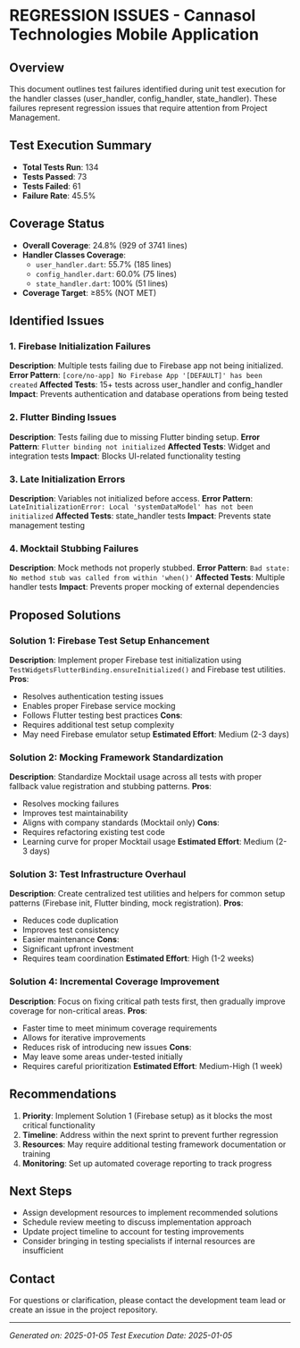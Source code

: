 # REGRESSION ISSUES - Cannasol Technologies Mobile Application

## Overview

This document outlines test failures identified during unit test execution for the handler classes (user_handler, config_handler, state_handler). These failures represent regression issues that require attention from Project Management.

## Test Execution Summary

- **Total Tests Run**: 134
- **Tests Passed**: 73
- **Tests Failed**: 61
- **Failure Rate**: 45.5%

## Coverage Status

- **Overall Coverage**: 24.8% (929 of 3741 lines)
- **Handler Classes Coverage**:
  - `user_handler.dart`: 55.7% (185 lines)
  - `config_handler.dart`: 60.0% (75 lines)
  - `state_handler.dart`: 100% (51 lines)
- **Coverage Target**: ≥85% (NOT MET)

## Identified Issues

### 1. Firebase Initialization Failures

**Description**: Multiple tests failing due to Firebase app not being initialized.
**Error Pattern**: `[core/no-app] No Firebase App '[DEFAULT]' has been created`
**Affected Tests**: 15+ tests across user_handler and config_handler
**Impact**: Prevents authentication and database operations from being tested

### 2. Flutter Binding Issues

**Description**: Tests failing due to missing Flutter binding setup.
**Error Pattern**: `Flutter binding not initialized`
**Affected Tests**: Widget and integration tests
**Impact**: Blocks UI-related functionality testing

### 3. Late Initialization Errors

**Description**: Variables not initialized before access.
**Error Pattern**: `LateInitializationError: Local 'systemDataModel' has not been initialized`
**Affected Tests**: state_handler tests
**Impact**: Prevents state management testing

### 4. Mocktail Stubbing Failures

**Description**: Mock methods not properly stubbed.
**Error Pattern**: `Bad state: No method stub was called from within 'when()'`
**Affected Tests**: Multiple handler tests
**Impact**: Prevents proper mocking of external dependencies

## Proposed Solutions

### Solution 1: Firebase Test Setup Enhancement

**Description**: Implement proper Firebase test initialization using `TestWidgetsFlutterBinding.ensureInitialized()` and Firebase test utilities.
**Pros**:

- Resolves authentication testing issues
- Enables proper Firebase service mocking
- Follows Flutter testing best practices
**Cons**:
- Requires additional test setup complexity
- May need Firebase emulator setup
**Estimated Effort**: Medium (2-3 days)

### Solution 2: Mocking Framework Standardization

**Description**: Standardize Mocktail usage across all tests with proper fallback value registration and stubbing patterns.
**Pros**:

- Resolves mocking failures
- Improves test maintainability
- Aligns with company standards (Mocktail only)
**Cons**:
- Requires refactoring existing test code
- Learning curve for proper Mocktail usage
**Estimated Effort**: Medium (2-3 days)

### Solution 3: Test Infrastructure Overhaul

**Description**: Create centralized test utilities and helpers for common setup patterns (Firebase init, Flutter binding, mock registration).
**Pros**:

- Reduces code duplication
- Improves test consistency
- Easier maintenance
**Cons**:
- Significant upfront investment
- Requires team coordination
**Estimated Effort**: High (1-2 weeks)

### Solution 4: Incremental Coverage Improvement

**Description**: Focus on fixing critical path tests first, then gradually improve coverage for non-critical areas.
**Pros**:

- Faster time to meet minimum coverage requirements
- Allows for iterative improvements
- Reduces risk of introducing new issues
**Cons**:
- May leave some areas under-tested initially
- Requires careful prioritization
**Estimated Effort**: Medium-High (1 week)

## Recommendations

1. **Priority**: Implement Solution 1 (Firebase setup) as it blocks the most critical functionality
2. **Timeline**: Address within the next sprint to prevent further regression
3. **Resources**: May require additional testing framework documentation or training
4. **Monitoring**: Set up automated coverage reporting to track progress

## Next Steps

- Assign development resources to implement recommended solutions
- Schedule review meeting to discuss implementation approach
- Update project timeline to account for testing improvements
- Consider bringing in testing specialists if internal resources are insufficient

## Contact

For questions or clarification, please contact the development team lead or create an issue in the project repository.

---
*Generated on: 2025-01-05*
*Test Execution Date: 2025-01-05*
